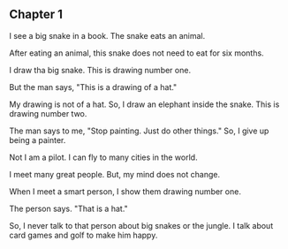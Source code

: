 ## Chapter 1

I see a big snake in a book. The snake eats an animal.

After eating an animal, this snake does not need to eat for six months.

I draw tha big snake. This is drawing number one.

But the man says, "This is a drawing of a hat."

My drawing is not of a hat. So, I draw an elephant inside the snake. This is drawing number two.

The man says to me, "Stop painting. Just do other things." So, I give up being a painter.

Not I am a pilot. I can fly to many cities in the world.

I meet many great people. But, my mind does not change.

When I meet a smart person, I show them drawing number one.

The person says. "That is a hat."

So, I never talk to that person about big snakes or the jungle. I talk about card games and golf to make him happy.
